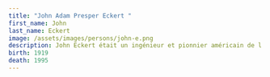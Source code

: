 ```yaml
---
title: "John Adam Presper Eckert "
first_name: John
last_name: Eckert
image: /assets/images/persons/john-e.png
description: John Eckert était un ingénieur et pionnier américain de l'informatique.
birth: 1919
death: 1995
---
```

